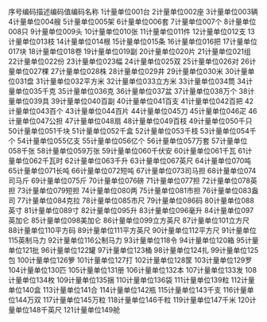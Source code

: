 序号编码描述编码值编码名称   1计量单位001台   2计量单位002座   3计量单位003辆   4计量单位004艘   5计量单位005架   6计量单位006套   7计量单位007个   8计量单位008只   9计量单位009头   10计量单位010张   11计量单位011件   12计量单位012支   13计量单位013枝   14计量单位014根   15计量单位015条   16计量单位016把   17计量单位017块   18计量单位018卷   19计量单位019副   20计量单位020片   21计量单位021组   22计量单位022份   23计量单位023幅   24计量单位025双   25计量单位026对   26计量单位027棵   27计量单位028株   28计量单位029井   29计量单位030米   30计量单位031盘   31计量单位032平方米   32计量单位033立方米   33计量单位034筒   34计量单位035千克   35计量单位036克   36计量单位037盆   37计量单位038万个   38计量单位039具   39计量单位040百副   40计量单位041百支   41计量单位042百把   42计量单位043百个   43计量单位044百片   44计量单位045刀   45计量单位046疋   46计量单位047公担   47计量单位048扇   48计量单位049百枝   49计量单位050千只   50计量单位051千块   51计量单位052千盒   52计量单位053千枝   53计量单位054千个   54计量单位055亿支   55计量单位056亿个   56计量单位057万套   57计量单位058千张   58计量单位059万张   59计量单位060千伏安   60计量单位061千瓦   61计量单位062千瓦时   62计量单位063千升   63计量单位067英尺   64计量单位070吨   65计量单位071长吨   66计量单位072短吨   67计量单位073司马担   68计量单位074司马斤   69计量单位075斤   70计量单位076磅   71计量单位077担   72计量单位078英担   73计量单位079短担   74计量单位080两   75计量单位081市担   76计量单位083盎司   77计量单位084克拉   78计量单位085市尺   79计量单位086码   80计量单位088英寸   81计量单位089寸   82计量单位095升   83计量单位096毫升   84计量单位097英加仑   85计量单位098美加仑   86计量单位099立方英尺   87计量单位101立方尺   88计量单位110平方码   89计量单位111平方英尺   90计量单位112平方尺   91计量单位115英制马力   92计量单位116公制马力   93计量单位118令   94计量单位120箱   95计量单位121批   96计量单位122罐   97计量单位123桶   98计量单位124扎   99计量单位125包   100计量单位126箩   101计量单位127打   102计量单位128筐   103计量单位129罗   104计量单位130匹   105计量单位131册   106计量单位132本   107计量单位133发   108计量单位134枚   109计量单位135捆   110计量单位136袋   111计量单位139粒   112计量单位140盒   113计量单位141合   114计量单位142瓶   115计量单位143千支   116计量单位144万双   117计量单位145万粒   118计量单位146千粒   119计量单位147千米   120计量单位148千英尺   121计量单位149舱